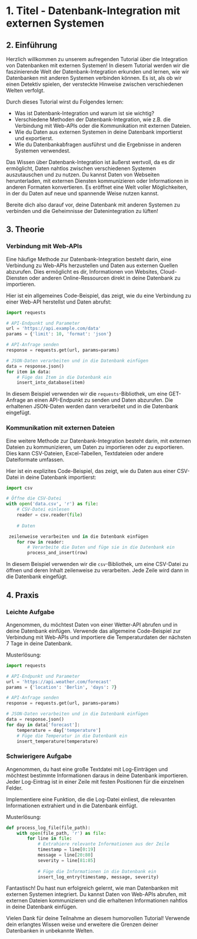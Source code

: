 # 1. Titel - Datenbank-Integration mit externen Systemen

## 2. Einführung

Herzlich willkommen zu unserem aufregenden Tutorial über die Integration von Datenbanken mit externen Systemen! In diesem Tutorial werden wir die faszinierende Welt der Datenbank-Integration erkunden und lernen, wie wir Datenbanken mit anderen Systemen verbinden können. Es ist, als ob wir einen Detektiv spielen, der versteckte Hinweise zwischen verschiedenen Welten verfolgt.

Durch dieses Tutorial wirst du Folgendes lernen:

- Was ist Datenbank-Integration und warum ist sie wichtig?
- Verschiedene Methoden der Datenbank-Integration, wie z.B. die Verbindung mit Web-APIs oder die Kommunikation mit externen Dateien.
- Wie du Daten aus externen Systemen in deine Datenbank importierst und exportierst.
- Wie du Datenbankabfragen ausführst und die Ergebnisse in anderen Systemen verwendest.

Das Wissen über Datenbank-Integration ist äußerst wertvoll, da es dir ermöglicht, Daten nahtlos zwischen verschiedenen Systemen auszutauschen und zu nutzen. Du kannst Daten von Webseiten herunterladen, mit externen Diensten kommunizieren oder Informationen in anderen Formaten konvertieren. Es eröffnet eine Welt voller Möglichkeiten, in der du Daten auf neue und spannende Weise nutzen kannst.

Bereite dich also darauf vor, deine Datenbank mit anderen Systemen zu verbinden und die Geheimnisse der Datenintegration zu lüften!

## 3. Theorie

### Verbindung mit Web-APIs

Eine häufige Methode zur Datenbank-Integration besteht darin, eine Verbindung zu Web-APIs herzustellen und Daten aus externen Quellen abzurufen. Dies ermöglicht es dir, Informationen von Websites, Cloud-Diensten oder anderen Online-Ressourcen direkt in deine Datenbank zu importieren.

Hier ist ein allgemeines Code-Beispiel, das zeigt, wie du eine Verbindung zu einer Web-API herstellst und Daten abrufst:

```python
import requests

# API-Endpunkt und Parameter
url = 'https://api.example.com/data'
params = {'limit': 10, 'format': 'json'}

# API-Anfrage senden
response = requests.get(url, params=params)

# JSON-Daten verarbeiten und in die Datenbank einfügen
data = response.json()
for item in data:
    # Füge das Item in die Datenbank ein
    insert_into_database(item)
```

In diesem Beispiel verwenden wir die `requests`-Bibliothek, um eine GET-Anfrage an einen API-Endpunkt zu senden und Daten abzurufen. Die erhaltenen JSON-Daten werden dann verarbeitet und in die Datenbank eingefügt.

### Kommunikation mit externen Dateien

Eine weitere Methode zur Datenbank-Integration besteht darin, mit externen Dateien zu kommunizieren, um Daten zu importieren oder zu exportieren. Dies kann CSV-Dateien, Excel-Tabellen, Textdateien oder andere Dateiformate umfassen.

Hier ist ein explizites Code-Beispiel, das zeigt, wie du Daten aus einer CSV-Datei in deine Datenbank importierst:

```python
import csv

# Öffne die CSV-Datei
with open('data.csv', 'r') as file:
    # CSV-Datei einlesen
    reader = csv.reader(file)
    
    # Daten

 zeilenweise verarbeiten und in die Datenbank einfügen
    for row in reader:
        # Verarbeite die Daten und füge sie in die Datenbank ein
        process_and_insert(row)
```

In diesem Beispiel verwenden wir die `csv`-Bibliothek, um eine CSV-Datei zu öffnen und deren Inhalt zeilenweise zu verarbeiten. Jede Zeile wird dann in die Datenbank eingefügt.

## 4. Praxis

### Leichte Aufgabe

Angenommen, du möchtest Daten von einer Wetter-API abrufen und in deine Datenbank einfügen. Verwende das allgemeine Code-Beispiel zur Verbindung mit Web-APIs und importiere die Temperaturdaten der nächsten 7 Tage in deine Datenbank.

Musterlösung:

```python
import requests

# API-Endpunkt und Parameter
url = 'https://api.weather.com/forecast'
params = {'location': 'Berlin', 'days': 7}

# API-Anfrage senden
response = requests.get(url, params=params)

# JSON-Daten verarbeiten und in die Datenbank einfügen
data = response.json()
for day in data['forecast']:
    temperature = day['temperature']
    # Füge die Temperatur in die Datenbank ein
    insert_temperature(temperature)
```

### Schwierigere Aufgabe

Angenommen, du hast eine große Textdatei mit Log-Einträgen und möchtest bestimmte Informationen daraus in deine Datenbank importieren. Jeder Log-Eintrag ist in einer Zeile mit festen Positionen für die einzelnen Felder.

Implementiere eine Funktion, die die Log-Datei einliest, die relevanten Informationen extrahiert und in die Datenbank einfügt.

Musterlösung:

```python
def process_log_file(file_path):
    with open(file_path, 'r') as file:
        for line in file:
            # Extrahiere relevante Informationen aus der Zeile
            timestamp = line[0:19]
            message = line[20:80]
            severity = line[81:85]
            
            # Füge die Informationen in die Datenbank ein
            insert_log_entry(timestamp, message, severity)
```

Fantastisch! Du hast nun erfolgreich gelernt, wie man Datenbanken mit externen Systemen integriert. Du kannst Daten von Web-APIs abrufen, mit externen Dateien kommunizieren und die erhaltenen Informationen nahtlos in deine Datenbank einfügen.

Vielen Dank für deine Teilnahme an diesem humorvollen Tutorial! Verwende dein erlangtes Wissen weise und erweitere die Grenzen deiner Datenbanken in unbekannte Welten.